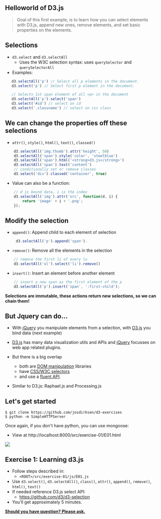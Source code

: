 ## Helloworld of D3.js

> Goal of this first example, is to learn how you can select elements with D3.js, append new ones, remove elements, and set basic properties on the elements.


## Selections
  - `d3.select` and `d3.selectAll`
    - Uses the W3C selection syntax: uses `querySelector` and `querySelectorAll` 
  - Examples:
```javascript
   d3.selectAll('p') // Select all p elements in the document.
   d3.select('p') // Select first p element in the document.

   // Selects 1st span element of all <p> in the document    
   d3.selectAll('p').select('span')
   d3.select('#id') // select on id
   d3.select('.classname') // select on css class
```  


## We can change the properties off these selections

- `attr()`, `style()`, `html()`, `text()`, `classed()`
```javascript
    d3.selectAll('img.thumb').attr('height', 50)
    d3.selectAll('span').style('color', 'steelblue')
    d3.selectAll('span').html('<strong>d3.js</strong>')
    d3.selectAll('span').text('content')
    // conditionally set or remove classes
    d3.select('div').classed('container', true)
```
- Value can also be a function:

```javascript
    // d is bound data, i is the index
    d3.selectAll('img').attr('src', function(d, i) {
        return 'image' + i + '.png';
    });
```


## Modify the selection

- `append()`: Append child to each element of selection
```javascript
     d3.selectAll('p').append('span').
```
- `remove()`: Remove all the elements in the selection
```javascript
    // remove the first li of every lu
    d3.selectAll('ul').select('li').remove()
```
- `insert()`: Insert an element before another element
```javascript
    // insert a new span as the first element of the p
    d3.selectAll('p').insert('span', ':first-child');
```

**Selections are immutable, these actions return new selections, so we can chain them!**


## But Jquery can do...
  
 - With [jQuery]() you manipulate elements from a selection, with [D3.js]() you bind data (next example)
 - [D3.js]() has many data visualization utils and APIs and [jQuery]() focusses on web app related plugins.
 
 - But there is a big overlap
   - both are [DOM manipulation]() libraries
   - have [CSS/W3C selectors]()
   - and use a [fluent API]().

 - Similar to D3.js: Raphael.js and Processing.js


## Let's get started

```
$ git clone https://github.com/josdirksen/d3-exercises
$ python -m SimpleHTTPServer
```

Once again, if you don't have python, you can use mongoose:

- View at http://localhost:8000/src/exercise-01/E01.html

![](../img/ex1.png)


## Exercise 1: Learning d3.js

  - Follow steps described in:
    - `<ROOT>/src/exercise-01/js/E01.js`
  - Use `d3.select()`, `d3.selectAll()`, `class()`, `attr()`, `append()`, `remove()`, `html()`, `text()`
  - If needed reference D3.js select API: 
    - https://github.com/d3/d3-selection  
  - You'll get approximately 5 minutes.
  
**[Should you have question? Please ask.]()**  
